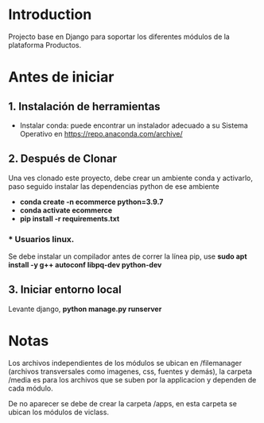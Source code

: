 # Introduction 
Projecto base en Django para soportar los diferentes módulos de la plataforma Productos. 

# Antes de iniciar
## 1.	Instalación de herramientas
- Instalar conda: puede encontrar un instalador adecuado a su Sistema Operativo en https://repo.anaconda.com/archive/

## 2.	Después de Clonar
Una ves clonado este proyecto, debe crear un ambiente conda y activarlo, paso seguido instalar las dependencias python de ese ambiente 
- **conda create -n ecommerce python=3.9.7**
- **conda activate ecommerce**
- **pip install -r requirements.txt**

### \* Usuarios linux.
Se debe instalar un compilador antes de correr la línea pip, use **sudo apt install -y g++ autoconf libpq-dev python-dev**

## 3.	Iniciar entorno local
Levante django, **python manage.py runserver**

# Notas
Los archivos independientes de los módulos se ubican en /filemanager (archivos transversales como imagenes, css, fuentes y demás), la carpeta /media es para los archivos que se suben por la applicacion y dependen de cada módulo.

De no aparecer se debe de crear la carpeta /apps, en esta carpeta se ubican los módulos de viclass. 
